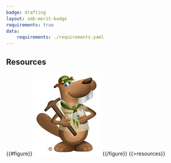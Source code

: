 ```yaml
---
badge: drafting
layout: smb-merit-badge
requirements: true
data:
    requirements: ./requirements.yaml
---
```


## Resources

{{#figure}}<img src="drafting-bucky.jpg" class="W(100%)" />{{/figure}}
{{>resources}}
